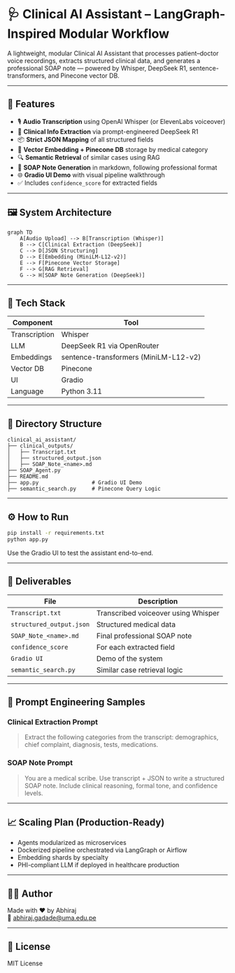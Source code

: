 # 🩺 Clinical AI Assistant – LangGraph-Inspired Modular Workflow

A lightweight, modular Clinical AI Assistant that processes patient–doctor voice recordings, extracts structured clinical data, and generates a professional SOAP note — powered by Whisper, DeepSeek R1, sentence-transformers, and Pinecone vector DB.

---

## 🚀 Features

- 🎙️ **Audio Transcription** using OpenAI Whisper (or ElevenLabs voiceover)
- 🧠 **Clinical Info Extraction** via prompt-engineered DeepSeek R1
- 📦 **Strict JSON Mapping** of all structured fields
- 🔢 **Vector Embedding + Pinecone DB** storage by medical category
- 🔍 **Semantic Retrieval** of similar cases using RAG
- 📄 **SOAP Note Generation** in markdown, following professional format
- 🌐 **Gradio UI Demo** with visual pipeline walkthrough
- ✅ Includes `confidence_score` for extracted fields

---

## 🖼️ System Architecture

```mermaid
graph TD
    A[Audio Upload] --> B[Transcription (Whisper)]
    B --> C[Clinical Extraction (DeepSeek)]
    C --> D[JSON Structuring]
    D --> E[Embedding (MiniLM-L12-v2)]
    E --> F[Pinecone Vector Storage]
    F --> G[RAG Retrieval]
    G --> H[SOAP Note Generation (DeepSeek)]
```

---

## 🧰 Tech Stack

| Component | Tool |
|----------|------|
| Transcription | Whisper |
| LLM | DeepSeek R1 via OpenRouter |
| Embeddings | sentence-transformers (MiniLM-L12-v2) |
| Vector DB | Pinecone |
| UI | Gradio |
| Language | Python 3.11 |

---

## 📂 Directory Structure

```
clinical_ai_assistant/
├── clinical_outputs/
│   ├── Transcript.txt
│   ├── structured_output.json
│   ├── SOAP_Note_<name>.md
├── SOAP_Agent.py
├── README.md
├── app.py                 # Gradio UI Demo
├── semantic_search.py     # Pinecone Query Logic
```

---

## ⚙️ How to Run

```bash
pip install -r requirements.txt
python app.py
```

Use the Gradio UI to test the assistant end-to-end.

---

## 🧪 Deliverables

| File | Description |
|------|-------------|
| `Transcript.txt` | Transcribed voiceover using Whisper |
| `structured_output.json` | Structured medical data |
| `SOAP_Note_<name>.md` | Final professional SOAP note |
| `confidence_score` | For each extracted field |
| `Gradio UI` | Demo of the system |
| `semantic_search.py` | Similar case retrieval logic |

---

## 📌 Prompt Engineering Samples

### Clinical Extraction Prompt
> Extract the following categories from the transcript: demographics, chief complaint, diagnosis, tests, medications.

### SOAP Note Prompt
> You are a medical scribe. Use transcript + JSON to write a structured SOAP note. Include clinical reasoning, formal tone, and confidence levels.

---

## 📈 Scaling Plan (Production-Ready)

- Agents modularized as microservices
- Dockerized pipeline orchestrated via LangGraph or Airflow
- Embedding shards by specialty
- PHI-compliant LLM if deployed in healthcare production

---

## 👨‍⚕️ Author

Made with ❤️ by Abhiraj  
📧 abhiraj.gadade@uma.edu.pe

---

## 📄 License

MIT License